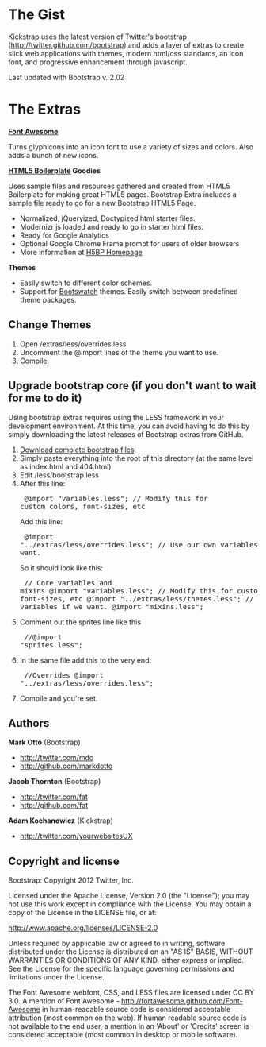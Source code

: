 The Gist
========

Kickstrap uses the latest version of Twitter's bootstrap (http://twitter.github.com/bootstrap) and adds a layer of extras to create slick web applications with themes, modern html/css standards, an icon font, and progressive enhancement through javascript.

Last updated with Bootstrap v. 2.02

The Extras
==========

**<a href="http://fortawesome.github.com/Font-Awesome/#">Font Awesome</a>**

Turns glyphicons into an icon font to use a variety of sizes and colors. Also adds a bunch of new icons.

**<a href="http://html5boilerplate.com/">HTML5 Boilerplate</a> Goodies**

Uses sample files and resources gathered and created from HTML5 Boilerplate for making great HTML5 pages. Bootstrap Extra includes a sample file ready to go for a new Bootstrap HTML5 Page.

+ Normalized, jQueryized, Doctypized html starter files.
+ Modernizr js loaded and ready to go in starter html files.
+ Ready for Google Analytics
+ Optional Google Chrome Frame prompt for users of older browsers
+ More information at <a href="http://html5boilerplate.com/">H5BP Homepage</a>

**Themes**

+ Easily switch to different color schemes.
+ Support for <a href="http://bootswatch.com/">Bootswatch</a> themes. Easily switch between predefined theme packages.

Change Themes
-------------

1. Open /extras/less/overrides.less
2. Uncomment the @import lines of the theme you want to use.
3. Compile.

Upgrade bootstrap core (if you don't want to wait for me to do it)
-------------------------------------------------------------------------

Using bootstrap extras requires using the LESS framework in your development environment. 
At this time, you can avoid having to do this by simply downloading the latest releases of Bootstrap extras from GitHub.

1. <a href="http://twitter.github.com/bootstrap">Download complete bootstrap files</a>.
2. Simply paste everything into the root of this directory (at the same level as index.html and 404.html)
3. Edit /less/bootstrap.less
4. After this line:<pre>
@import "variables.less"; // Modify this for custom colors, font-sizes, etc</pre>
Add this line: <pre>
@import "../extras/less/overrides.less"; // Use our own variables if we want.</pre>
So it should look like this:<pre>
// Core variables and mixins
@import "variables.less"; // Modify this for custom colors, font-sizes, etc
@import "../extras/less/themes.less"; // Use our own variables if we want.
@import "mixins.less";</pre>
5. Comment out the sprites line like this<pre>
//@import "sprites.less";</pre>
6. In the same file add this to the very end:<pre>
//Overrides
@import "../extras/less/overrides.less";</pre>
7. Compile and you're set.

Authors
-------

**Mark Otto** (Bootstrap)

+ http://twitter.com/mdo
+ http://github.com/markdotto

**Jacob Thornton** (Bootstrap)

+ http://twitter.com/fat
+ http://github.com/fat

**Adam Kochanowicz** (Kickstrap)

+ http://twitter.com/yourwebsitesUX

Copyright and license
---------------------

Bootstrap: Copyright 2012 Twitter, Inc.

Licensed under the Apache License, Version 2.0 (the "License");
you may not use this work except in compliance with the License.
You may obtain a copy of the License in the LICENSE file, or at:

   http://www.apache.org/licenses/LICENSE-2.0

Unless required by applicable law or agreed to in writing, software
distributed under the License is distributed on an "AS IS" BASIS,
WITHOUT WARRANTIES OR CONDITIONS OF ANY KIND, either express or implied.
See the License for the specific language governing permissions and
limitations under the License.

The Font Awesome webfont, CSS, and LESS files are licensed under CC BY 3.0. A mention of Font Awesome - http://fortawesome.github.com/Font-Awesome in human-readable source code is considered acceptable attribution (most common on the web). If human readable source code is not available to the end user, a mention in an 'About' or 'Credits' screen is considered acceptable (most common in desktop or mobile software).